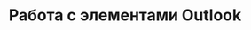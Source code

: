 ---
title: "Работа с элементами Outlook"
url: /ru/python-net/working-with-outlook-items/
weight: 30
type: docs
---